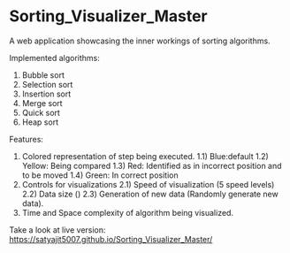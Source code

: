 # Sorting_Visualizer_Master
A web application showcasing the inner workings of sorting algorithms.

Implemented algorithms:
1) Bubble sort
2) Selection sort
3) Insertion sort
4) Merge sort
5) Quick sort
6) Heap sort

Features:
1) Colored representation of step being executed.
  1.1) Blue:default
  1.2) Yellow: Being compared
  1.3) Red: Identified as in incorrect position and to be moved
  1.4) Green: In correct position
2) Controls for visualizations
  2.1) Speed of visualization (5 speed levels)
  2.2) Data size ()
  2.3) Generation of new data (Randomly generate new data).
3) Time and Space complexity of algorithm being visualized.

Take a look at live version: https://satyajit5007.github.io/Sorting_Visualizer_Master/
